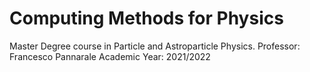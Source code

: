# Computing Methods for Physics
Master Degree course in Particle and Astroparticle Physics.
Professor: Francesco Pannarale
Academic Year: 2021/2022